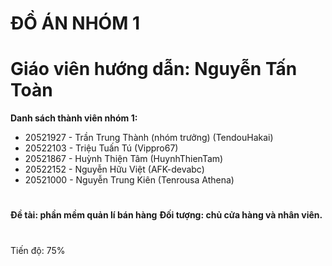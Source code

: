 # ĐỒ ÁN NHÓM 1
# Giáo viên hướng dẫn: Nguyễn Tấn Toàn
**Danh sách thành viên nhóm 1:**
- 20521927 - Trần Trung Thành (nhóm trưởng) (TendouHakai)
- 20522103 - Triệu Tuấn Tú		(Vippro67)
- 20521867 - Huỳnh Thiện Tâm	(HuynhThienTam)
- 20522152 - Nguyễn Hữu Việt	(AFK-devabc)
- 20521000 - Nguyễn Trung Kiên (Tenrousa Athena)
#
**Đề tài: phần mềm quản lí bán hàng**
**Đối tượng: chủ cửa hàng và nhân viên.**
#
Tiến độ: 75%

